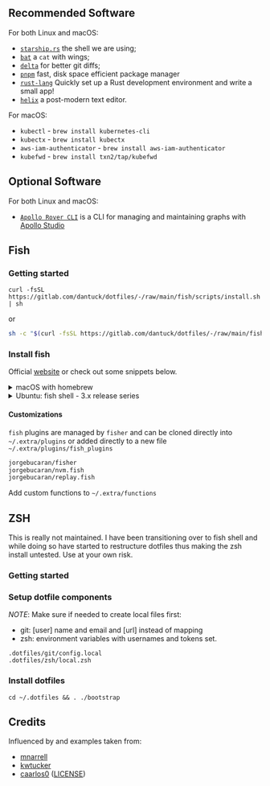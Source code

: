 ## Recommended Software

For both Linux and macOS:

- [`starship.rs`](https://starship.rs) the shell we are using;
- [`bat`](https://github.com/sharkdp/bat) a `cat` with wings;
- [`delta`](https://github.com/dandavison/delta) for better git diffs;
- [`pnpm`](https://pnpm.io/) fast, disk space efficient package manager
- [`rust-lang`](https://www.rust-lang.org/learn/get-started) Quickly set up a Rust development environment and write a small app!
- [`helix`](https://helix-editor.com/) a post-modern text editor.  

For macOS:

- `kubectl` - `brew install kubernetes-cli`
- `kubectx` - `brew install kubectx`
- `aws-iam-authenticator` - `brew install aws-iam-authenticator`
- `kubefwd` - `brew install txn2/tap/kubefwd`

## Optional Software

For both Linux and macOS:

- [`Apollo Rover CLI`](https://www.apollographql.com/docs/rover/getting-started/) is a CLI for managing and maintaining graphs with [Apollo Studio](https://www.apollographql.com/docs/studio/)

## Fish

### Getting started

```fish
curl -fsSL https://gitlab.com/dantuck/dotfiles/-/raw/main/fish/scripts/install.sh | sh
```

or

```bash
sh -c "$(curl -fsSL https://gitlab.com/dantuck/dotfiles/-/raw/main/fish/scripts/install.sh)"
```

### Install fish

Official [website](https://fishshell.com) or check out some snippets below.

<details>
<summary>macOS with homebrew</summary>

```bash
brew update && brew install fish
```

</details>

<details>
<summary>Ubuntu: fish shell - 3.x release series </summary>

```bash
sudo apt-add-repository ppa:fish-shell/release-3
sudo apt-get update
sudo apt-get install fish

chsh -s /usr/bin/fish
```

</details>

#### Customizations

`fish` plugins are managed by `fisher` and can be cloned directly into `~/.extra/plugins` or added directly to a new file `~/.extra/plugins/fish_plugins`

```bash
jorgebucaran/fisher
jorgebucaran/nvm.fish
jorgebucaran/replay.fish
```

Add custom functions to `~/.extra/functions`

## ZSH

This is really not maintained. I have been transitioning over to fish shell and while doing so have started to restructure dotfiles thus making the zsh install untested. Use at your own risk.

### Getting started

<!-- ```bash
sh -c "$(curl -fsSL https://gitlab.com/dantuck/dotfiles/-/raw/main/utils/install.sh)"
``` -->

### Setup dotfile components

*NOTE*: Make sure if needed to create local files first:

- git: [user] name and email and [url] instead of mapping
- zsh: environment variables with usernames and tokens set.

```shell
.dotfiles/git/config.local
.dotfiles/zsh/local.zsh
```

### Install dotfiles

```
cd ~/.dotfiles && . ./bootstrap
```

## Credits

Influenced by and examples taken from:

- [mnarrell](https://github.com/mnarrell/dotfiles)
- [kwtucker](https://github.com/kwtucker/dotfiles)
- [caarlos0](https://github.com/caarlos0/dotfiles.fish) ([LICENSE](license/LICENSE-CARLOSBECKER.md))
